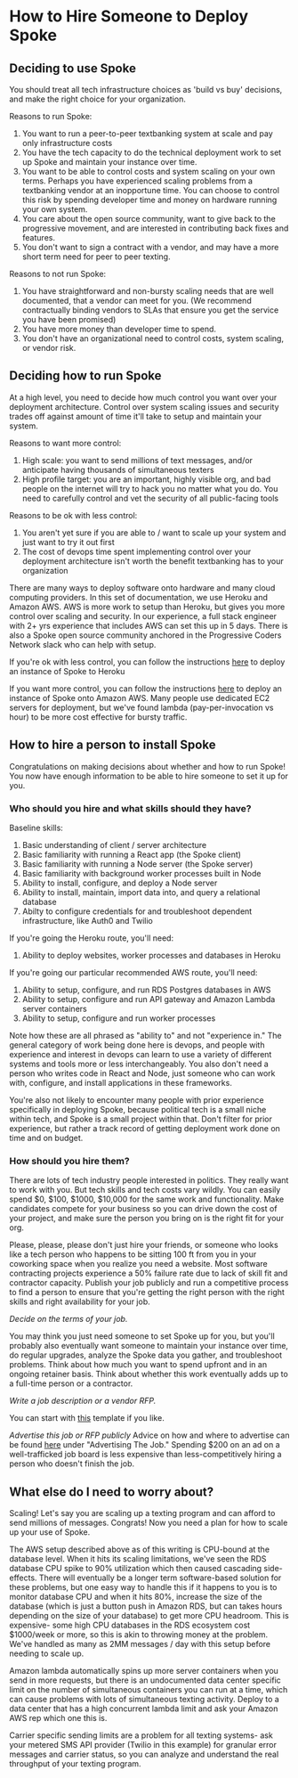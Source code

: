 # How to Hire Someone to Deploy Spoke

## Deciding to use Spoke

You should treat all tech infrastructure choices as 'build vs buy' decisions, and make the right choice for your organization.

Reasons to run Spoke:
1. You want to run a peer-to-peer textbanking system at scale and pay only infrastructure costs
1. You have the tech capacity to do the technical deployment work to set up Spoke and maintain your instance over time. 
1. You want to be able to control costs and system scaling on your own terms. Perhaps you have experienced scaling problems from a textbanking vendor at an inopportune time. You can choose to control this risk by spending developer time and money on hardware running your own system.
1. You care about the open source community, want to give back to the progressive movement, and are interested in contributing back fixes and features.
1. You don't want to sign a contract with a vendor, and may have a more short term need for peer to peer texting.

Reasons to not run Spoke:
1. You have straightforward and non-bursty scaling needs that are well documented, that a vendor can meet for you. (We recommend contractually binding vendors to SLAs that ensure you get the service you have been promised)
1. You have more money than developer time to spend. 
1. You don't have an organizational need to control costs, system scaling, or vendor risk.

## Deciding how to run Spoke

At a high level, you need to decide how much control you want over your deployment architecture. Control over system scaling issues and security trades off against amount of time it'll take to setup and maintain your system. 

Reasons to want more control:
1. High scale: you want to send millions of text messages, and/or anticipate having thousands of simultaneous texters
2. High profile target: you are an important, highly visible org, and bad people on the internet will try to hack you no matter what you do. You need to carefully control and vet the security of all public-facing tools

Reasons to be ok with less control:
1. You aren't yet sure if you are able to / want to scale up your system and just want to try it out first
1. The cost of devops time spent implementing control over your deployment architecture isn't worth the benefit textbanking has to your organization

There are many ways to deploy software onto hardware and many cloud computing providers. In this set of documentation, we use Heroku and Amazon AWS. AWS is more work to setup than Heroku, but gives you more control over scaling and security. In our experience, a full stack engineer with 2+ yrs experience that includes AWS can set this up in 5 days. There is also a Spoke open source community anchored in the Progressive Coders Network slack who can help with setup.

If you're ok with less control, you can follow the instructions [here](https://github.com/MoveOnOrg/Spoke/blob/main/docs/HOWTO_HEROKU_DEPLOY.md) to deploy an instance of Spoke to Heroku  

If you want more control, you can follow the instructions [here](https://github.com/MoveOnOrg/Spoke/blob/main/docs/DEPLOYING_AWS_LAMBDA.md) to deploy an instance of Spoke onto Amazon AWS. Many people use dedicated EC2 servers for deployment, but we've found lambda (pay-per-invocation vs hour) to be more cost effective for bursty traffic.

## How to hire a person to install Spoke

Congratulations on making decisions about whether and how to run Spoke! You now have enough information to be able to hire someone to set it up for you. 

### Who should you hire and what skills should they have?

Baseline skills:
1. Basic understanding of client / server architecture
1. Basic familiarity with running a React app (the Spoke client)
1. Basic familiarity with running a Node server (the Spoke server)
1. Basic familiarity with background worker processes built in Node
1. Ability to install, configure, and deploy a Node server 
1. Ability to install, maintain, import data into, and query a relational database 
1. Abilty to configure credentials for and troubleshoot dependent infrastructure, like Auth0 and Twilio

If you're going the Heroku route, you'll need:
1. Ability to deploy websites, worker processes and databases in Heroku

If you're going our particular recommended AWS route, you'll need:
1. Ability to setup, configure, and run RDS Postgres databases in AWS
1. Ability to setup, configure and run API gateway and Amazon Lambda server containers
1. Ability to setup, configure and run worker processes 

Note how these are all phrased as "ability to" and not "experience in." The general category of work being done here is devops, and people with experience and interest in devops can learn to use a variety of different systems and tools more or less interchangeably. You also don't need a person who writes code in React and Node, just someone who can work with, configure, and install applications in these frameworks.

You're also not likely to encounter many people with prior experience specifically in deploying Spoke, because political tech is a small niche within tech, and Spoke is a small project within that. Don't filter for prior experience, but rather a track record of getting deployment work done on time and on budget.


### How should you hire them?

There are lots of tech industry people interested in politics. They really want to work with you. 
But tech skills and tech costs vary wildly. You can easily spend $0, $100, $1000, $10,000 for the same work and functionality. Make candidates compete for your business so you can drive down the cost of your project, and make sure the person you bring on is the right fit for your org.

Please, please, please don't just hire your friends, or someone who looks like a tech person who happens to be sitting 100 ft from you in your coworking space when you realize you need a website. Most software contracting projects experience a 50% failure rate due to lack of skill fit and contractor capacity. Publish your job publicly and run a competitive process to find a person to ensure that you're getting the right person with the right skills and right availability for your job.


*Decide on the terms of your job.*

You may think you just need someone to set Spoke up for you, but you'll probably also eventually want someone to maintain your instance over time, do regular upgrades, analyze the Spoke data you gather, and troubleshoot problems. Think about how much you want to spend upfront and in an ongoing retainer basis. Think about whether this work eventually adds up to a full-time person or a contractor.

*Write a job description or a vendor RFP.* 

You can start with [this](https://docs.google.com/document/d/1uxFGwzQqzU1y_W-XAb9jEW1VDeIfH2eNUfF6c1pOSRI/edit) template if you like.


*Advertise this job or RFP publicly* 
Advice on how and where to advertise can be found [here](https://medium.com/@ann_lewis/how-we-hire-tech-folks-7f36bfec594a) under "Advertising The Job." Spending $200 on an ad on a well-trafficked job board is less expensive than less-competitively hiring a person who doesn't finish the job.

## What else do I need to worry about?

Scaling! Let's say you are scaling up a texting program and can afford to send millions of messages. Congrats! Now you need a plan for how to scale up your use of Spoke.

The AWS setup described above as of this writing is CPU-bound at the database level. When it hits its scaling limitations, we've seen the RDS database CPU spike to 90% utilization which then caused cascading side-effects. There will eventually be a longer term software-based solution for these problems, but one easy way to handle this if it happens to you is to monitor database CPU and when it hits 80%, increase the size of the database (which is just a button push in Amazon RDS, but can takes hours depending on the size of your database) to get more CPU headroom. This is expensive- some high CPU databases in the RDS ecosystem cost $1000/week or more, so this is akin to throwing money at the problem. We've handled as many as 2MM messages / day with this setup before needing to scale up.

Amazon lambda automatically spins up more server containers when you send in more requests, but there is an undocumented data center specific limit on the number of simultaneous containers you can run at a time, which can cause problems with lots of simultaneous texting activity. Deploy to a data center that has a high concurrent lambda limit and ask your Amazon AWS rep which one this is.

Carrier specific sending limits are a problem for all texting systems- ask your metered SMS API provider (Twilio in this example) for granular error messages and carrier status, so you can analyze and understand the real throughput of your texting program.

